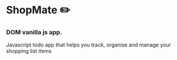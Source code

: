 # ShopMate ✏️
 
### DOM vanilla js app.

Javascript todo app that helps you track, organise and manage your shopping list items




